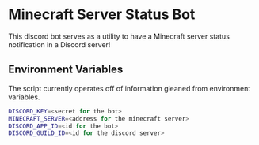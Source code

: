 # Minecraft Server Status Bot
This discord bot serves as a utility to have a Minecraft server status notification in a Discord server!

## Environment Variables
The script currently operates off of information gleaned from environment variables.

```bash
DISCORD_KEY=<secret for the bot>
MINECRAFT_SERVER=<address for the minecraft server>
DISCORD_APP_ID=<id for the bot>
DISCORD_GUILD_ID=<id for the discord server>
```
